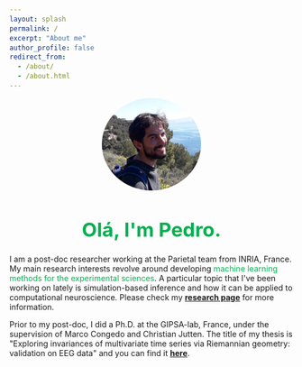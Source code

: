 ```yaml
---
layout: splash
permalink: /
excerpt: "About me"
author_profile: false
redirect_from: 
  - /about/
  - /about.html
---
```


<img src="/images/profile.png" alt="drawing" width="35%" style="display: block;
  margin-left: auto;
  margin-right: auto;
  border-radius: 50%;
  ;"/>

<h1 style="color:#00b050; text-align: center; font-size:26pt" >Olá, I'm Pedro.</h1>

I am a post-doc researcher working at the Parietal team from INRIA, France. My main research interests revolve around developing <span style="color:#00b050">machine learning methods for the experimental sciences</span>. A particular topic that I've been working on lately is simulation-based inference and how it can be applied to computational neuroscience. Please check my **<a href="/research/" >research page</a>** for more information.

Prior to my post-doc, I did a Ph.D. at the GIPSA-lab, France, under the supervision of Marco Congedo and Christian Jutten. The title of my thesis is "Exploring invariances of multivariate time series via Riemannian geometry: validation on EEG data" and you can find it **<a href="https://hal.archives-ouvertes.fr/tel-02345388" target="_blank">here</a>**.